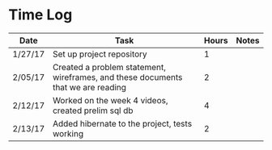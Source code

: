 # Time Log

| Date | Task | Hours | Notes|
|------|------|-------|------|
| 1/27/17| Set up project repository| 1 | |
| 2/05/17| Created a problem statement, wireframes, and these documents that we are reading  | 2 |  |
|2/12/17 | Worked on the week 4 videos, created prelim sql db| 4 | |
|2/13/17 | Added hibernate to the project, tests working | 2 | |
